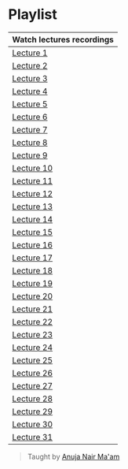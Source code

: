 # Playlist

| Watch lectures recordings |
|---|
| [Lecture 1](https://www.youtube.com/watch?v=qobjrNc208I) |
| [Lecture 2](https://www.youtube.com/watch?v=KxBdBI4LpmM) |
| [Lecture 3](https://www.youtube.com/watch?v=pa4EdpUwfc8) |
| [Lecture 4](https://www.youtube.com/watch?v=4dKnB1AM12U) |
| [Lecture 5](https://www.youtube.com/watch?v=10U8AjTE3eI) |
| [Lecture 6](https://www.youtube.com/watch?v=IDMINuywupg) |
| [Lecture 7](https://www.youtube.com/watch?v=6qUO-bat4X0) |
| [Lecture 8](https://www.youtube.com/watch?v=dqx_6TTdNQM) |
| [Lecture 9](https://www.youtube.com/watch?v=CpNs-CiAE9Y) |
| [Lecture 10](https://www.youtube.com/watch?v=vBNiaUJCdb0) |
| [Lecture 11](https://www.youtube.com/watch?v=zJbqh5KJctc) |
| [Lecture 12](https://www.youtube.com/watch?v=aj3SIogPu7M) |
| [Lecture 13](https://www.youtube.com/watch?v=vcFOhyHm7_8) |
| [Lecture 14](https://www.youtube.com/watch?v=BFStnxEa_ns) |
| [Lecture 15](https://www.youtube.com/watch?v=MVYhHXrTpfY) |
| [Lecture 16](https://www.youtube.com/watch?v=I5ClAXTSQ8E) |
| [Lecture 17](https://www.youtube.com/watch?v=9H1ak57PqA8) |
| [Lecture 18](https://www.youtube.com/watch?v=x7JgfI0aDTE) |
| [Lecture 19](https://www.youtube.com/watch?v=KVjiPrGqr4w) |
| [Lecture 20](https://www.youtube.com/watch?v=fFs8BRBd1-4) |
| [Lecture 21](https://www.youtube.com/watch?v=sIucOBVCAVk) |
| [Lecture 22](https://www.youtube.com/watch?v=ovTzh5E2Fac) |
| [Lecture 23](https://www.youtube.com/watch?v=4zOx1qrkjpE) |
| [Lecture 24](https://www.youtube.com/watch?v=ZUoqfp4F_FA) |
| [Lecture 25](https://www.youtube.com/watch?v=bG3Njg9Jmsg) |
| [Lecture 26](https://www.youtube.com/watch?v=uqgAjRLxbg0) |
| [Lecture 27](https://www.youtube.com/watch?v=zvEQJJ8LJPI) |
| [Lecture 28](https://www.youtube.com/watch?v=XTA_OsMPy3M) |
| [Lecture 29](https://www.youtube.com/watch?v=6zqUlbrAQJQ) |
| [Lecture 30](https://www.youtube.com/watch?v=QhuI6BoRV9U) |
| [Lecture 31](https://www.youtube.com/watch?v=f6wsufRHbiY) |

> Taught by [Anuja Nair Ma'am](https://www.linkedin.com/in/anujarn)